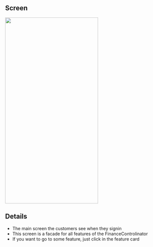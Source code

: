 ## Screen
<img src="https://user-images.githubusercontent.com/38296002/164995741-191a80ef-71c5-46d2-bd6a-59eb982cc679.png"
 width="300" height="600"/>

## Details
- The main screen the customers see when they signin
- This screen is a facade for all features of the FinanceControlinator
- If you want to go to some feature, just click in the feature card 